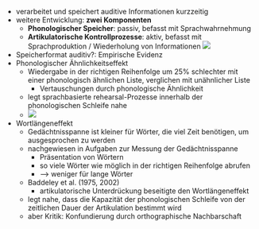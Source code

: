 - verarbeitet und speichert auditive Informationen kurzzeitig
- weitere Entwicklung: **zwei Komponenten**
    - **Phonologischer Speicher**: passiv, befasst mit Sprachwahrnehmung
    - **Artikulatorische Kontrollprozesse**: aktiv, befasst mit Sprachproduktion / Wiederholung von Informationen ![](https://firebasestorage.googleapis.com/v0/b/firescript-577a2.appspot.com/o/imgs%2Fapp%2Fssoenksen%2FUT54NYu4MC.png?alt=media&token=b76e0a4e-921c-47e2-ac0d-af26cdb7a391)
- Speicherformat auditiv?: Empirische Evidenz 
- Phonologischer Ähnlichkeitseffekt
    - Wiedergabe in der richtigen Reihenfolge um 25% schlechter mit einer phonologisch ähnlichen Liste, verglichen mit unähnlicher Liste
        - Vertauschungen durch phonologische Ähnlichkeit
    - legt sprachbasierte rehearsal-Prozesse innerhalb der phonologischen Schleife nahe
    - ![](https://firebasestorage.googleapis.com/v0/b/firescript-577a2.appspot.com/o/imgs%2Fapp%2Fssoenksen%2FxY30l--udC.png?alt=media&token=bdb31372-179a-4531-b387-4d7dc84bbdf8)
- Wortlängeneffekt
    - Gedächtnisspanne ist kleiner für Wörter, die viel Zeit benötigen, um ausgesprochen zu werden
    - nachgewiesen in Aufgaben zur Messung der Gedächtnisspanne 
        - Präsentation von Wörtern
        - so viele Wörter wie möglich in der richtigen Reihenfolge abrufen
        - --> weniger für lange Wörter 
    - Baddeley et al. (1975, 2002)
        - artikulatorische Unterdrückung beseitigte den Wortlängeneffekt
    - legt nahe, dass die Kapazität der phonologischen Schleife von der zeitlichen Dauer der Artikulation bestimmt wird
    - aber Kritik: Konfundierung durch orthographische Nachbarschaft
